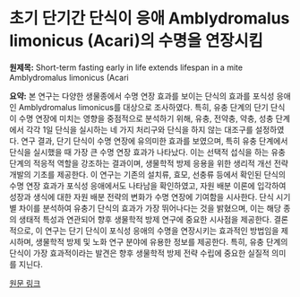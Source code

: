 # 초기 단기간 단식이 응애 Amblydromalus limonicus (Acari)의 수명을 연장시킴

**원제목:** Short-term fasting early in life extends lifespan in a mite Amblydromalus limonicus (Acari

**요약:** 본 연구는 다양한 생물종에서 수명 연장 효과를 보이는 단식의 효과를 포식성 응애인 Amblydromalus limonicus를 대상으로 조사하였다. 특히, 유충 단계의 단기 단식이 수명 연장에 미치는 영향을 중점적으로 분석하기 위해, 유충, 전약충, 약충, 성충 단계에서 각각 1일 단식을 실시하는 네 가지 처리구와 단식을 하지 않는 대조구를 설정하였다. 연구 결과, 단기 단식이 수명 연장에 유의미한 효과를 보였으며, 특히 유충 단계에서 단식을 실시했을 때 가장 큰 수명 연장 효과가 나타났다. 이는 선택적 섭식을 하는 유충 단계의 적응적 역할을 강조하는 결과이며, 생물학적 방제 응용을 위한 생리적 개선 전략 개발의 기초를 제공한다.  이 연구는 기존의 설치류, 효모, 선충류 등에서 확인된 단식의 수명 연장 효과가 포식성 응애에서도 나타남을 확인하였고,  자원 배분 이론에 입각하여 성장과 생식에 대한 자원 배분 전략의 변화가 수명 연장에 기여함을 시사한다.  단식 시기별 차이를 분석하여 유충기 단식의 효과가 가장 뛰어나다는 것을 밝혔으며, 이는 해당 종의 생태적 특성과 연관되어 향후 생물학적 방제 연구에 중요한 시사점을 제공한다.  결론적으로, 이 연구는 단기 단식이 포식성 응애의 수명을 연장시키는 효과적인 방법임을 제시하며,  생물학적 방제 및 노화 연구 분야에 유용한 정보를 제공한다.  특히,  유충 단계의 단식이 가장 효과적이라는 발견은 향후 생물학적 방제 전략 수립에 중요한 실질적 의미를 지닌다.

[원문 링크](https://www.nature.com/articles/s41598-025-12152-x)
